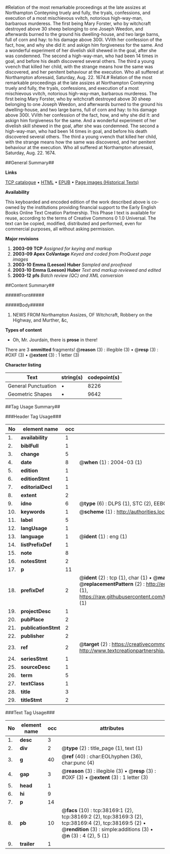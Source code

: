 #Relation of the most remarkable proceedings at the late assizes at Northampton Conteyning truely and fully, the tryals, confessions, and execution of a most mischievous vvitch, notorious high-way-man, barbarous murderess. The first being Mary Forster, who by witchcraft destroyed above 30 sheep belonging to one Joseph Weedon, and afterwards burned to the ground his dwelling-house, and two large barns, full of corn and hay: to his damage above 300l. VVith her confession of the fact, how, and why she did it: and askign him forgiveness for the same. And a wonderful experiment of her divelish skill shewed in the goal, after she was condemned. The second a high-way-man, who had been 14 times in goal, and before his death discovered several others. The third a young vvench that killed her child, with the strange means how the same was discovered, and her penitent behaviour at the execution. Who all suffered at Northampton aforesaid, Saturday, Aug. 22. 1674.#
Relation of the most remarkable proceedings at the late assizes at Northampton Conteyning truely and fully, the tryals, confessions, and execution of a most mischievous vvitch, notorious high-way-man, barbarous murderess. The first being Mary Forster, who by witchcraft destroyed above 30 sheep belonging to one Joseph Weedon, and afterwards burned to the ground his dwelling-house, and two large barns, full of corn and hay: to his damage above 300l. VVith her confession of the fact, how, and why she did it: and askign him forgiveness for the same. And a wonderful experiment of her divelish skill shewed in the goal, after she was condemned. The second a high-way-man, who had been 14 times in goal, and before his death discovered several others. The third a young vvench that killed her child, with the strange means how the same was discovered, and her penitent behaviour at the execution. Who all suffered at Northampton aforesaid, Saturday, Aug. 22. 1674.

##General Summary##

**Links**

[TCP catalogue](http://www.ota.ox.ac.uk/tcp/)  • 
[HTML](http://tei.it.ox.ac.uk/tcp/Texts-HTML/free/A58/A58451.html)  • 
[EPUB](http://tei.it.ox.ac.uk/tcp/Texts-EPUB/free/A58/A58451.epub) • 
[Page images (Historical Texts)](https://data.historicaltexts.jisc.ac.uk/view?pubId=eebo-99833691e&pageId=eebo-99833691e-38169-1)

**Availability**

This keyboarded and encoded edition of the
	       work described above is co-owned by the institutions
	       providing financial support to the Early English Books
	       Online Text Creation Partnership. This Phase I text is
	       available for reuse, according to the terms of Creative
	       Commons 0 1.0 Universal. The text can be copied,
	       modified, distributed and performed, even for
	       commercial purposes, all without asking permission.

**Major revisions**

1. __2003-09__ __TCP__ *Assigned for keying and markup*
1. __2003-09__ __Apex CoVantage__ *Keyed and coded from ProQuest page images*
1. __2003-10__ __Emma (Leeson) Huber__ *Sampled and proofread*
1. __2003-10__ __Emma (Leeson) Huber__ *Text and markup reviewed and edited*
1. __2003-12__ __pfs__ *Batch review (QC) and XML conversion*

##Content Summary##

#####Front#####

#####Body#####

1. NEWS FROM Northampton Assizes, OF Witchcraft, Robbery on the Highway, and Murther, &c,

**Types of content**

  * Oh, Mr. Jourdain, there is **prose** in there!

There are 3 **ommitted** fragments! 
 @__reason__ (3) : illegible (3)  •  @__resp__ (3) : #OXF (3)  •  @__extent__ (3) : 1 letter (3)

**Character listing**


|Text|string(s)|codepoint(s)|
|---|---|---|
|General Punctuation|•|8226|
|Geometric Shapes|▪|9642|

##Tag Usage Summary##

###Header Tag Usage###

|No|element name|occ|attributes|
|---|---|---|---|
|1.|__availability__|1||
|2.|__biblFull__|1||
|3.|__change__|5||
|4.|__date__|8| @__when__ (1) : 2004-03 (1)|
|5.|__edition__|1||
|6.|__editionStmt__|1||
|7.|__editorialDecl__|1||
|8.|__extent__|2||
|9.|__idno__|6| @__type__ (6) : DLPS (1), STC (2), EEBO-CITATION (1), PROQUEST (1), VID (1)|
|10.|__keywords__|1| @__scheme__ (1) : http://authorities.loc.gov/ (1)|
|11.|__label__|5||
|12.|__langUsage__|1||
|13.|__language__|1| @__ident__ (1) : eng (1)|
|14.|__listPrefixDef__|1||
|15.|__note__|8||
|16.|__notesStmt__|2||
|17.|__p__|11||
|18.|__prefixDef__|2| @__ident__ (2) : tcp (1), char (1)  •  @__matchPattern__ (2) : ([0-9\-]+):([0-9IVX]+) (1), (.+) (1)  •  @__replacementPattern__ (2) : http://eebo.chadwyck.com/downloadtiff?vid=$1&page=$2 (1), https://raw.githubusercontent.com/textcreationpartnership/Texts/master/tcpchars.xml#$1 (1)|
|19.|__projectDesc__|1||
|20.|__pubPlace__|2||
|21.|__publicationStmt__|2||
|22.|__publisher__|2||
|23.|__ref__|2| @__target__ (2) : https://creativecommons.org/publicdomain/zero/1.0/ (1), http://www.textcreationpartnership.org/docs/. (1)|
|24.|__seriesStmt__|1||
|25.|__sourceDesc__|1||
|26.|__term__|5||
|27.|__textClass__|1||
|28.|__title__|3||
|29.|__titleStmt__|2||


###Text Tag Usage###

|No|element name|occ|attributes|
|---|---|---|---|
|1.|__desc__|3||
|2.|__div__|2| @__type__ (2) : title_page (1), text (1)|
|3.|__g__|40| @__ref__ (40) : char:EOLhyphen (36), char:punc (4)|
|4.|__gap__|3| @__reason__ (3) : illegible (3)  •  @__resp__ (3) : #OXF (3)  •  @__extent__ (3) : 1 letter (3)|
|5.|__head__|1||
|6.|__hi__|9||
|7.|__p__|14||
|8.|__pb__|10| @__facs__ (10) : tcp:38169:1 (2), tcp:38169:2 (2), tcp:38169:3 (2), tcp:38169:4 (2), tcp:38169:5 (2)  •  @__rendition__ (3) : simple:additions (3)  •  @__n__ (3) : 4 (2), 5 (1)|
|9.|__trailer__|1||
